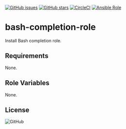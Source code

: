 [![GitHub issues](https://img.shields.io/github/issues/0ta2/bash-completion-role)](https://github.com/0ta2/bash-completion-role/issues)
[![GitHub stars](https://img.shields.io/github/stars/0ta2/bash-completion-role)](https://github.com/0ta2/bash-completion-role/stargazers)
[![CircleCI](https://img.shields.io/circleci/build/github/0ta2/bash-completion-role/master?token=2df5d802de684ea6d2e04972e018a60091755d80)](https://circleci.com/gh/0ta2/bash-completion-role)
[![Ansible Role](https://img.shields.io/ansible/role/43413)](https://galaxy.ansible.com/0ta2/motd_role)

bash-completion-role
=========

Install Bash completion role.

Requirements
------------

None.

Role Variables
--------------

None.

License
-------

![GitHub](https://img.shields.io/github/license/0ta2/bash-completion-role)
